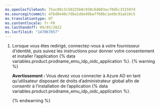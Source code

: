 ```yaml
---
ms.openlocfilehash: 75ac89c3c50225b0c930c6d603acf0d5c331597d
ms.sourcegitcommit: 47bd0e48c7dba1dde49baff60bc1eddc91ab10c5
ms.translationtype: HT
ms.contentlocale: fr-FR
ms.lasthandoff: 09/05/2022
ms.locfileid: "147067857"
---
```

1. Lorsque vous êtes redirigé, connectez-vous à votre fournisseur d’identité, puis suivez les instructions pour donner votre consentement et installer l’application {% data variables.product.prodname_emu_idp_oidc_application %}.
   {% warning %}

   **Avertissement :** Vous devez vous connecter à Azure AD en tant qu’utilisateur disposant de droits d’administrateur global afin de consentir à l’installation de l’application {% data variables.product.prodname_emu_idp_oidc_application %}.

   {% endwarning %}
